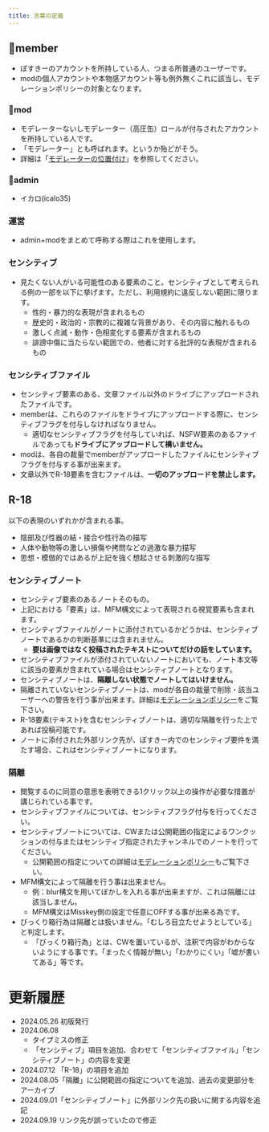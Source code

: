 ```yaml
---
title: 言葉の定義
---
```


## 👤member

- ぼすきーのアカウントを所持している人、つまる所普通のユーザーです。
- modの個人アカウントや本物感アカウント等も例外無くこれに該当し、モデレーションポリシーの対象となります。

### 🥫mod

- モデレーターないしモデレーター（高圧缶）ロールが付与されたアカウントを所持している人です。
- 「モデレーター」とも呼ばれます。というか殆どがそう。
- 詳細は「[モデレーターの位置付け](/rules/other/00-moderator/)」を参照してください。

### 🐨admin

- イカロ(icalo35)

### 運営

- admin+modをまとめて呼称する際はこれを使用します。

### センシティブ

- 見たくない人がいる可能性のある要素のこと。センシティブとして考えられる例の一部を以下に挙げます。ただし、利用規約に違反しない範囲に限ります。
    - 性的・暴力的な表現が含まれるもの
    - 歴史的・政治的・宗教的に複雑な背景があり、その内容に触れるもの
    - 激しく点滅・動作・色相変化する要素が含まれるもの
    - 誹謗中傷に当たらない範囲での、他者に対する批評的な表現が含まれるもの

### センシティブファイル

- センシティブ要素のある、文章ファイル以外のドライブにアップロードされたファイルです。
- memberは、これらのファイルをドライブにアップロードする際に、センシティブフラグを付与しなければなりません。
    - 適切なセンシティブフラグを付与していれば、NSFW要素のあるファイルであっても**ドライブにアップロードして構いません。**
- modは、各自の裁量でmemberがアップロードしたファイルにセンシティブフラグを付与する事が出来ます。
- 文章以外でR-18要素を含むファイルは、**一切のアップロードを禁止します。**

## R-18

以下の表現のいずれかが含まれる事。

- 陰部及び性器の結・接合や性行為の描写
- 人体や動物等の激しい損傷や拷問などの過激な暴力描写
- 思想・模倣的ではあるが上記を強く想起させる刺激的な描写

### センシティブノート

- センシティブ要素のあるノートそのもの。
- 上記における「要素」は、MFM構文によって表現される視覚要素も含まれます。
- センシティブファイルがノートに添付されているかどうかは、センシティブノートであるかの判断基準には含まれません。
    - **要は画像ではなく投稿されたテキストについてだけの話をしています。**
- センシティブファイルが添付されていないノートにおいても、ノート本文等に該当の要素が含まれている場合はセンシティブノートとなります。
- センシティブノートは、**隔離しない状態でノートしてはいけません。**
- 隔離されていないセンシティブノートは、modが各自の裁量で削除・該当ユーザーへの警告を行う事が出来ます。詳細は[モデレーションポリシー](/rules/important/01-moderation-policy/)をご覧下さい。
- R-18要素(テキスト)を含むセンシティブノートは、適切な隔離を行った上であれば投稿可能です。
- ノートに添付された外部リンク先が、ぼすきー内でのセンシティブ要件を満たす場合、これはセンシティブノートになります。

### 隔離

- 閲覧するのに同意の意思を表明できる1クリック以上の操作が必要な措置が講じられている事です。
- センシティブファイルについては、センシティブフラグ付与を行ってください。
- センシティブノートについては、CWまたは公開範囲の指定によるワンクッションの付与またはセンシティブ指定されたチャンネルでのノートを行ってください。
    - 公開範囲の指定についての詳細は[モデレーションポリシー](/rules/important/01-moderation-policy/)もご覧下さい。
- MFM構文によって隔離を行う事は出来ません。
    - 例：blur構文を用いてぼかしを入れる事が出来ますが、これは隔離には該当しません。
    - MFM構文はMisskey側の設定で任意にOFFする事が出来る為です。
- びっくり箱行為は隔離とは扱いません。「むしろ目立たせようとしている」と判定します。
    - 「びっくり箱行為」とは、CWを置いているが、注釈で内容がわからないようにする事です。「まったく情報が無い」「わかりにくい」「嘘が書いてある」等です。

# 更新履歴

- 2024.05.26 初版発行
- 2024.06.08
    - タイプミスの修正
    - 「センシティブ」項目を追加、合わせて「センシティブファイル」「センシティブノート」の内容を変更
- 2024.07.12 「R-18」の項目を追加
- 2024.08.05「隔離」に公開範囲の指定についてを追加、過去の変更部分をアーカイブ
- 2024.09.01「センシティブノート」に外部リンク先の扱いに関する内容を追記
- 2024.09.19 リンク先が誤っていたので修正